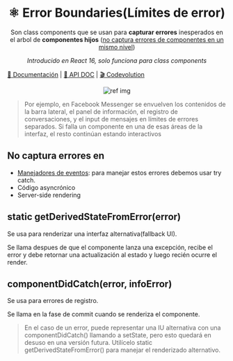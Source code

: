 <h1 align="center">⚛️ Error Boundaries(Límites de error)</h1>
<p align="center">
Son class components que se usan para <b>capturar errores</b> inesperados en el arbol de <b>componentes hijos</b>  (<a href="https://codepen.io/gaearon/pen/wqvxGa?editors=0010">no captura errores de componentes en un mismo nivel</a>)
</p>
<p align="center">
<i>Introducido en React 16, solo funciona para class components</i>
</p>

[📖 Documentación](https://es.reactjs.org/docs/error-boundaries.html) |
[📖 API DOC](https://reactjs.org/docs/react-component.html#error-boundaries) |
[🎬 Codevolution](https://www.youtube.com/watch?v=DNYXgtZBRPE)

<p align="center">
<img src="https://scotch-res.cloudinary.com/image/upload/w_1050,q_auto:good,f_auto/media/38945/hmLZ5RnRgqrEBXdXpIYQ_Error_handling_in_React_16_using_Error_Boundaries.png.jpg" alt="ref img"/>
</p>

> Por ejemplo, en Facebook Messenger se envuelven los contenidos de la barra lateral, el panel de información, el registro de conversaciones, y el input de mensajes en límites de errores separados. Si falla un componente en una de esas áreas de la interfaz, el resto continúan estando interactivos

## No captura errores en

- [Manejadores de eventos](https://es.reactjs.org/docs/error-boundaries.html#how-about-event-handlers): para manejar estos errores debemos usar try catch.
- Código asyncrónico
- Server-side rendering

## static getDerivedStateFromError(error)

Se usa para renderizar una interfaz alternativa(fallback UI).

Se llama despues de que el componente lanza una excepción, recibe el error y debe retornar una actualización al estado y luego recién ocurre el render.

## componentDidCatch(error, infoError)

Se usa para errores de registro.

Se llama en la fase de commit cuando se renderiza el componente.

> En el caso de un error, puede representar una IU alternativa con una componentDidCatch() llamando a setState, pero esto quedará en desuso en una versión futura. Utilícelo static getDerivedStateFromError() para manejar el renderizado alternativo.
